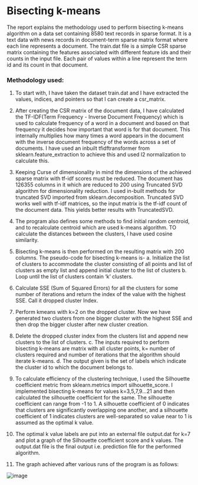 # Bisecting k-means

The report explains the methodology used to perform bisecting k-means algorithm on a data set containing 8580 text records in sparse format. It is a text data with news records in document-term sparse matrix format where each line represents a document. The train.dat file is a simple CSR sparse matrix containing the features associated with different feature ids and their counts in the input file. Each pair of values within a line represent the term id and its count in that document.

### Methodology used:
1. To start with, I have taken the dataset train.dat and I have extracted the values, indices, and pointers so that I can create a csr_matrix.

2. After creating the CSR matrix of the document data, I have calculated the TF-IDF(Term Frequency - Inverse Document Frequency) which is used to calculate frequency of a word in a document and based on that frequency it decides how important that word is for that document. This internally multiplies how many times a word appears in the document with the inverse document frequency of the words across a set of documents. I have used an inbuilt tfidftransformer from sklearn.feature_extraction to achieve this and used l2 normalization to calculate this.

3. Keeping Curse of dimensionality in mind the dimensions of the achieved sparse matrix with tf-idf scores must be reduced. The document has 126355 columns in it which are reduced to 200 using Truncated SVD algorithm for dimensionality reduction. I used in-built methods for truncated SVD imported from sklearn.decomposition. Truncated SVD works well with tf-idf matrices, so the input matrix is the tf-idf count of the document data. This yields better results with TruncatedSVD.

4. The program also defines some methods to find initial random centroid, and to recalculate centroid which are used k-means algorithm. TO calculate the distances between the clusters, I have used cosine similarity.

5. Bisecting k-means is then performed on the resulting matrix with 200 columns. The pseudo-code for bisecting k-means is-
a. Initialize the list of clusters to accommodate the cluster consisting of all points and list of clusters as empty list and append initial cluster to the list of clusters
b. Loop until the list of clusters contain ‘k’ clusters.
1. Calculate SSE (Sum of Squared Errors) for all the clusters for some number of iterations and return the index of the value with the highest SSE. Call it dropped cluster Index.
2. Perform kmeans with k=2 on the dropped cluster. Now we have generated two clusters from one bigger cluster with the highest SSE and then drop the bigger cluster after new cluster creation.
3. Delete the dropped cluster index from the clusters list and append new clusters to the list of clusters.
c. The inputs required to perform bisecting k-means are matrix with all cluster points, k= number of clusters required and number of iterations that the algorithm should iterate k-means.
d. The output given is the set of labels which indicate the cluster id to which the document belongs to.

6. To calculate efficiency of the clustering technique, I used the Silhouette coefficient metric from sklearn.metrics import silhouette_score. I implemented bisecting k-means for values k=3,5,7,9...21 and then calculated the silhouette coefficient for the same. The silhouette coefficient can range from -1 to 1. A silhouette coefficient of 0 indicates that clusters are significantly overlapping one another, and a silhouette coefficient of 1 indicates clusters are well-separated so value near to 1 is assumed as the optimal k value.

7. The optimal k value labels are put into an external file output.dat for k=7 and plot a graph of the Silhouette coefficient score and k values. The output.dat file is the final output i.e. prediction file for the performed algorithm.

8. The graph achieved after various runs of the program is as follows:

![image](https://user-images.githubusercontent.com/78285301/142564382-17c28803-748e-45d8-80fa-57bc1a0c4517.png)
